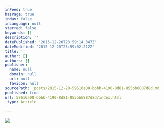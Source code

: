 ```yaml
---
inFeed: true
hasPage: true
inNav: false
inLanguage: null
starred: false
keywords: []
description: ''
datePublished: '2015-12-20T23:59:14.347Z'
dateModified: '2015-12-20T23:59:02.212Z'
title: ''
author: []
authors: []
publisher:
  name: null
  domain: null
  url: null
  favicon: null
sourcePath: _posts/2015-12-20-59616a08-bbbb-4190-8d81-855bb6887d8d.md
published: true
url: 59616a08-bbbb-4190-8d81-855bb6887d8d/index.html
_type: Article

---
```

![](https://the-grid-user-content.s3-us-west-2.amazonaws.com/03f5eb7f-50e4-46ee-8b53-e451f2c97e36.jpg)